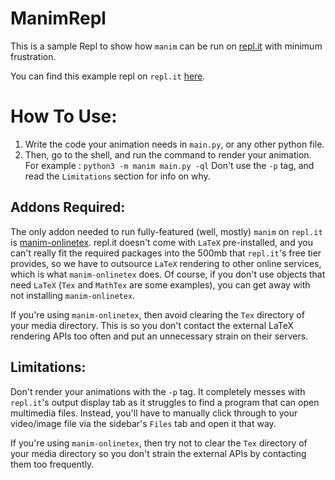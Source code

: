 # ManimRepl

This is a sample Repl to show how `manim` can be run on [repl.it](https://repl.it) with minimum frustration.

You can find this example repl on `repl.it` [here](https://repl.it/@AathishSivasubr/ManimRepl).

# How To Use:

1. Write the code your animation needs in `main.py`, or any other python file.
2. Then, go to the shell, and run the command to render your animation.
  For example :
    `python3 -m manim main.py -ql`
  Don't use the `-p` tag, and read the `Limitations` section for info on why.

## Addons Required:
The only addon needed to run fully-featured (well, mostly) `manim` on `repl.it` is [manim-onlinetex](https://github.com/ManimCommunity/manim-onlinetex). 
repl.it doesn't come with `LaTeX` pre-installed, and you can't really fit the required packages into the 500mb that `repl.it`'s free tier provides, so we have to outsource `LaTeX` rendering to other online services, which is what `manim-onlinetex` does.
Of course, if you don't use objects that need `LaTeX` (`Tex` and `MathTex` are some examples), you can get away with not installing `manim-onlinetex`.

If you're using `manim-onlinetex`, then avoid clearing the `Tex` directory of your media directory. This is so you don't contact the external LaTeX rendering APIs too often and put an unnecessary strain on their servers.

## Limitations:
Don't render your animations with the `-p` tag. It completely messes with `repl.it`'s output display tab as it struggles to find a program that can open multimedia files. Instead, you'll have to manually click through to your video/image file via the sidebar's `Files` tab and open it that way.

If you're using `manim-onlinetex`, then try not to clear the `Tex` directory of your media directory so you don't strain the external APIs by contacting them too frequently.
